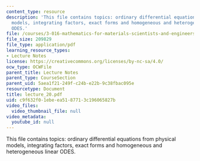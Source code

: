 ```yaml
---
content_type: resource
description: 'This file contains topics: ordinary differential equations from physical
  models, integrating factors, exact forms and homogeneous and heterogeneous linear
  ODES.'
file: /courses/3-016-mathematics-for-materials-scientists-and-engineers-fall-2005/c9f632f01ebeea5187713c196065827b_lecture_20.pdf
file_size: 209829
file_type: application/pdf
learning_resource_types:
- Lecture Notes
license: https://creativecommons.org/licenses/by-nc-sa/4.0/
ocw_type: OCWFile
parent_title: Lecture Notes
parent_type: CourseSection
parent_uid: 5aea1f21-249f-c24b-e22b-9c38fbac095e
resourcetype: Document
title: lecture_20.pdf
uid: c9f632f0-1ebe-ea51-8771-3c196065827b
video_files:
  video_thumbnail_file: null
video_metadata:
  youtube_id: null
---
```

This file contains topics: ordinary differential equations from physical models, integrating factors, exact forms and homogeneous and heterogeneous linear ODES.